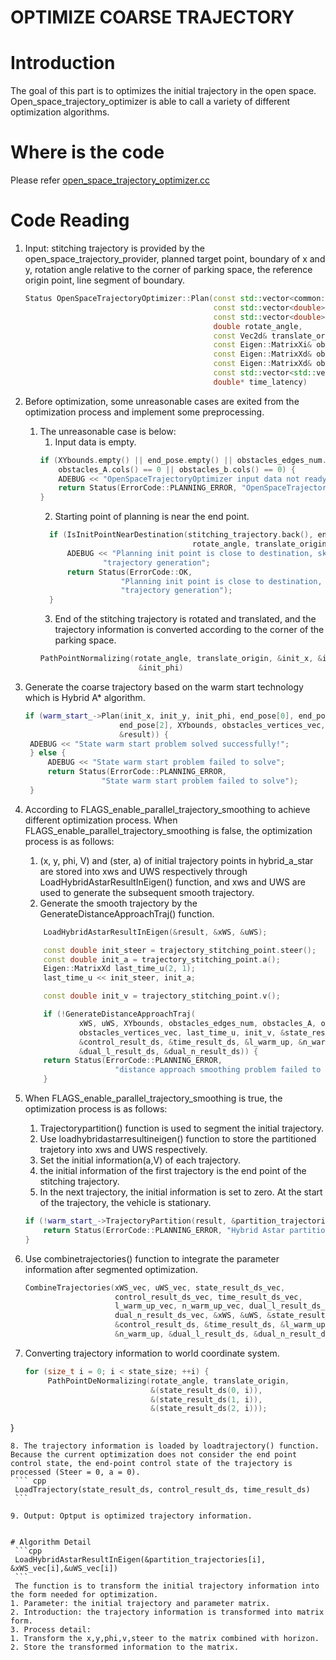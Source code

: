# OPTIMIZE COARSE TRAJECTORY

# Introduction
The goal of this part is to optimizes the initial trajectory in the open space. Open_space_trajectory_optimizer is able to call a variety of different optimization algorithms.

# Where is the code
Please refer [open_space_trajectory_optimizer.cc](https://github.com/ApolloAuto/apollo/tree/master/modules/planning/tasks/optimizers/open_space_trajectory_generation/open_space_trajectory_optimizer.cc)

# Code Reading
1. Input: stitching trajectory is provided by the open_space_trajectory_provider, planned target point, boundary of x and y, rotation angle relative to the corner of parking space, the reference origin point, line segment of boundary.
   ``` cpp
   Status OpenSpaceTrajectoryOptimizer::Plan(const std::vector<common::TrajectoryPoint>& stitching_trajectory,
                                             const std::vector<double>& end_pose, 
                                             const std::vector<double>& XYbounds,
                                             double rotate_angle, 
                                             const Vec2d& translate_origin,
                                             const Eigen::MatrixXi& obstacles_edges_num,
                                             const Eigen::MatrixXd& obstacles_A, 
                                             const Eigen::MatrixXd& obstacles_b,
                                             const std::vector<std::vector<Vec2d>>& obstacles_vertices_vec,
                                             double* time_latency)
   ```

2. Before optimization, some unreasonable cases are exited from the optimization process and implement some preprocessing. 
   1. The unreasonable case is below: 
      1. Input data is empty.
      ``` cpp
      if (XYbounds.empty() || end_pose.empty() || obstacles_edges_num.cols() == 0 ||
          obstacles_A.cols() == 0 || obstacles_b.cols() == 0) {
          ADEBUG << "OpenSpaceTrajectoryOptimizer input data not ready";
          return Status(ErrorCode::PLANNING_ERROR, "OpenSpaceTrajectoryOptimizer input data not ready");
      }
      ```
      2. Starting point of planning is near the end point.
      ``` cpp
        if (IsInitPointNearDestination(stitching_trajectory.back(), end_pose,
                                        rotate_angle, translate_origin)) {
            ADEBUG << "Planning init point is close to destination, skip new "
                    "trajectory generation";
            return Status(ErrorCode::OK,
                        "Planning init point is close to destination, skip new "
                        "trajectory generation");
        }
      ```
      3. End of the stitching trajectory is rotated and translated, and the trajectory information is converted according to the corner of the parking space.
      ``` cpp
      PathPointNormalizing(rotate_angle, translate_origin, &init_x, &init_y,
                            &init_phi)
      ```
3. Generate the coarse trajectory based on the warm start technology which is Hybrid A* algorithm.
   ``` cpp
   if (warm_start_->Plan(init_x, init_y, init_phi, end_pose[0], end_pose[1],
                        end_pose[2], XYbounds, obstacles_vertices_vec,
                        &result)) {
    ADEBUG << "State warm start problem solved successfully!";
    } else {
        ADEBUG << "State warm start problem failed to solve";
        return Status(ErrorCode::PLANNING_ERROR,
                    "State warm start problem failed to solve");
    }
   ```
4. According to FLAGS_enable_parallel_trajectory_smoothing to achieve different optimization process. When                                  FLAGS_enable_parallel_trajectory_smoothing is false, the optimization process is as follows: 
   1. (x, y, phi, V) and (ster, a) of initial trajectory points in hybrid_a_star are stored into xws and UWS respectively through           LoadHybridAstarResultInEigen() function, and xws and UWS are used to generate the subsequent smooth trajectory.
   2. Generate the smooth trajectory by the GenerateDistanceApproachTraj() function.
    ``` cpp
        LoadHybridAstarResultInEigen(&result, &xWS, &uWS);

        const double init_steer = trajectory_stitching_point.steer();
        const double init_a = trajectory_stitching_point.a();
        Eigen::MatrixXd last_time_u(2, 1);
        last_time_u << init_steer, init_a;

        const double init_v = trajectory_stitching_point.v();

        if (!GenerateDistanceApproachTraj(
                xWS, uWS, XYbounds, obstacles_edges_num, obstacles_A, obstacles_b,
                obstacles_vertices_vec, last_time_u, init_v, &state_result_ds,
                &control_result_ds, &time_result_ds, &l_warm_up, &n_warm_up,
                &dual_l_result_ds, &dual_n_result_ds)) {
        return Status(ErrorCode::PLANNING_ERROR,
                        "distance approach smoothing problem failed to solve");
        }
    ```

5. When FLAGS_enable_parallel_trajectory_smoothing is true, the optimization process is as follows: 
   1. Trajectorypartition() function is used to segment the initial trajectory.
   2. Use loadhybridastarresultineigen() function to store the partitioned trajetory into xws and UWS respectively.
   3. Set the initial information(a,V) of each trajectory.
   4. the initial information of the first trajectory is the end point of the stitching trajectory.
   5. In the next trajectory, the initial information is set to zero. At the start of the trajectory, the vehicle is stationary. 
    ``` cpp
    if (!warm_start_->TrajectoryPartition(result, &partition_trajectories)) {
        return Status(ErrorCode::PLANNING_ERROR, "Hybrid Astar partition failed");
    }
    ```
6. Use combinetrajectories() function to integrate the parameter information after segmented optimization.
   ``` cpp
   CombineTrajectories(xWS_vec, uWS_vec, state_result_ds_vec,
                       control_result_ds_vec, time_result_ds_vec,
                       l_warm_up_vec, n_warm_up_vec, dual_l_result_ds_vec,
                       dual_n_result_ds_vec, &xWS, &uWS, &state_result_ds,
                       &control_result_ds, &time_result_ds, &l_warm_up,
                       &n_warm_up, &dual_l_result_ds, &dual_n_result_ds)
   ```
7. Converting trajectory information to world coordinate system.
   ``` cpp
   for (size_t i = 0; i < state_size; ++i) {
        PathPointDeNormalizing(rotate_angle, translate_origin,
                               &(state_result_ds(0, i)), 
                               &(state_result_ds(1, i)),
                               &(state_result_ds(2, i)));
  }
   ```
8. The trajectory information is loaded by loadtrajectory() function. Because the current optimization does not consider the end point control state, the end-point control state of the trajectory is processed (Steer = 0, a = 0).
    ``` cpp
    LoadTrajectory(state_result_ds, control_result_ds, time_result_ds)
    ```

9. Output: Optput is optimized trajectory information.


# Algorithm Detail
    ```cpp
    LoadHybridAstarResultInEigen(&partition_trajectories[i], &xWS_vec[i],&uWS_vec[i])
    ```
    The function is to transform the initial trajectory information into the form needed for optimization.
1. Parameter: the initial trajectory and parameter matrix.
2. Introduction: the trajectory information is transformed into matrix form.
3. Process detail: 
   1. Transform the x,y,phi,v,steer to the matrix combined with horizon.
   2. Store the transformed information to the matrix.

